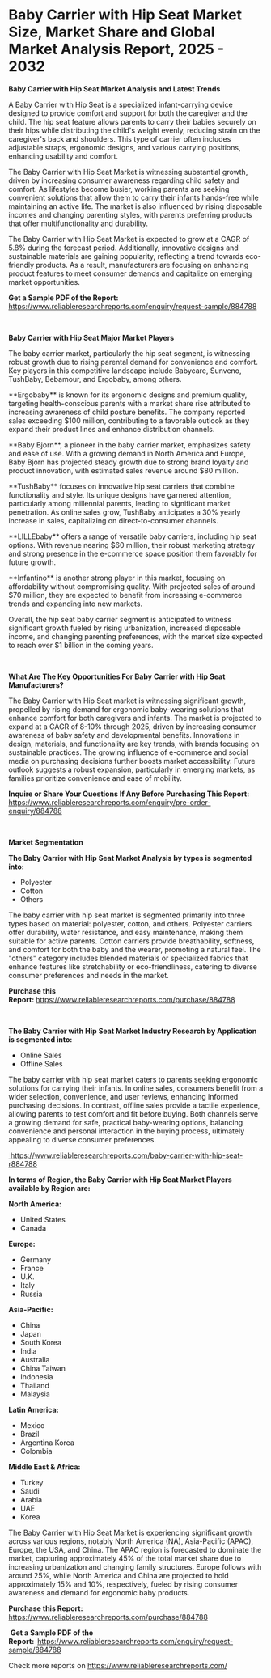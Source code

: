 <p><h1>Baby Carrier with Hip Seat Market Size, Market Share and Global Market Analysis Report, 2025 - 2032</h1></p><p><strong>Baby Carrier with Hip Seat Market Analysis and Latest Trends</strong></p>
<p><p>A Baby Carrier with Hip Seat is a specialized infant-carrying device designed to provide comfort and support for both the caregiver and the child. The hip seat feature allows parents to carry their babies securely on their hips while distributing the child's weight evenly, reducing strain on the caregiver's back and shoulders. This type of carrier often includes adjustable straps, ergonomic designs, and various carrying positions, enhancing usability and comfort.</p><p>The Baby Carrier with Hip Seat Market is witnessing substantial growth, driven by increasing consumer awareness regarding child safety and comfort. As lifestyles become busier, working parents are seeking convenient solutions that allow them to carry their infants hands-free while maintaining an active life. The market is also influenced by rising disposable incomes and changing parenting styles, with parents preferring products that offer multifunctionality and durability.</p><p>The Baby Carrier with Hip Seat Market is expected to grow at a CAGR of 5.8% during the forecast period. Additionally, innovative designs and sustainable materials are gaining popularity, reflecting a trend towards eco-friendly products. As a result, manufacturers are focusing on enhancing product features to meet consumer demands and capitalize on emerging market opportunities.</p></p>
<p><strong>Get a Sample PDF of the Report:&nbsp;</strong> <a href="https://www.reliableresearchreports.com/enquiry/request-sample/884788?utm_campaign=2197&utm_medium=2&utm_source=Github&utm_content=ia&utm_term=09022025&utm_id=baby-carrier-with-hip-seat">https://www.reliableresearchreports.com/enquiry/request-sample/884788</a></p>
<p>&nbsp;</p>
<p><strong>Baby Carrier with Hip Seat Major Market Players</strong></p>
<p><p>The baby carrier market, particularly the hip seat segment, is witnessing robust growth due to rising parental demand for convenience and comfort. Key players in this competitive landscape include Babycare, Sunveno, TushBaby, Bebamour, and Ergobaby, among others.</p><p>**Ergobaby** is known for its ergonomic designs and premium quality, targeting health-conscious parents with a market share rise attributed to increasing awareness of child posture benefits. The company reported sales exceeding $100 million, contributing to a favorable outlook as they expand their product lines and enhance distribution channels.</p><p>**Baby Bjorn**, a pioneer in the baby carrier market, emphasizes safety and ease of use. With a growing demand in North America and Europe, Baby Bjorn has projected steady growth due to strong brand loyalty and product innovation, with estimated sales revenue around $80 million.</p><p>**TushBaby** focuses on innovative hip seat carriers that combine functionality and style. Its unique designs have garnered attention, particularly among millennial parents, leading to significant market penetration. As online sales grow, TushBaby anticipates a 30% yearly increase in sales, capitalizing on direct-to-consumer channels.</p><p>**LILLEbaby** offers a range of versatile baby carriers, including hip seat options. With revenue nearing $60 million, their robust marketing strategy and strong presence in the e-commerce space position them favorably for future growth.</p><p>**Infantino** is another strong player in this market, focusing on affordability without compromising quality. With projected sales of around $70 million, they are expected to benefit from increasing e-commerce trends and expanding into new markets.</p><p>Overall, the hip seat baby carrier segment is anticipated to witness significant growth fueled by rising urbanization, increased disposable income, and changing parenting preferences, with the market size expected to reach over $1 billion in the coming years.</p></p>
<p>&nbsp;</p>
<p><strong>What Are The Key Opportunities For Baby Carrier with Hip Seat Manufacturers?</strong></p>
<p><p>The Baby Carrier with Hip Seat market is witnessing significant growth, propelled by rising demand for ergonomic baby-wearing solutions that enhance comfort for both caregivers and infants. The market is projected to expand at a CAGR of 8-10% through 2025, driven by increasing consumer awareness of baby safety and developmental benefits. Innovations in design, materials, and functionality are key trends, with brands focusing on sustainable practices. The growing influence of e-commerce and social media on purchasing decisions further boosts market accessibility. Future outlook suggests a robust expansion, particularly in emerging markets, as families prioritize convenience and ease of mobility.</p></p>
<p><strong>Inquire or Share Your Questions If Any Before Purchasing This Report:</strong> <a href="https://www.reliableresearchreports.com/enquiry/pre-order-enquiry/884788?utm_campaign=2197&utm_medium=2&utm_source=Github&utm_content=ia&utm_term=09022025&utm_id=baby-carrier-with-hip-seat">https://www.reliableresearchreports.com/enquiry/pre-order-enquiry/884788</a></p>
<p>&nbsp;</p>
<p><strong>Market Segmentation</strong></p>
<p><strong>The Baby Carrier with Hip Seat Market Analysis by types is segmented into:</strong></p>
<p><ul><li>Polyester</li><li>Cotton</li><li>Others</li></ul></p>
<p><p>The baby carrier with hip seat market is segmented primarily into three types based on material: polyester, cotton, and others. Polyester carriers offer durability, water resistance, and easy maintenance, making them suitable for active parents. Cotton carriers provide breathability, softness, and comfort for both the baby and the wearer, promoting a natural feel. The "others" category includes blended materials or specialized fabrics that enhance features like stretchability or eco-friendliness, catering to diverse consumer preferences and needs in the market.</p></p>
<p><strong>Purchase this Report:&nbsp;</strong><a href="https://www.reliableresearchreports.com/purchase/884788?utm_campaign=2197&utm_medium=2&utm_source=Github&utm_content=ia&utm_term=09022025&utm_id=baby-carrier-with-hip-seat">https://www.reliableresearchreports.com/purchase/884788</a></p>
<p>&nbsp;</p>
<p><strong>The Baby Carrier with Hip Seat Market Industry Research by Application is segmented into:</strong></p>
<p><ul><li>Online Sales</li><li>Offline Sales</li></ul></p>
<p><p>The baby carrier with hip seat market caters to parents seeking ergonomic solutions for carrying their infants. In online sales, consumers benefit from a wider selection, convenience, and user reviews, enhancing informed purchasing decisions. In contrast, offline sales provide a tactile experience, allowing parents to test comfort and fit before buying. Both channels serve a growing demand for safe, practical baby-wearing options, balancing convenience and personal interaction in the buying process, ultimately appealing to diverse consumer preferences.</p></p>
<p><a href="https://www.reliableresearchreports.com/baby-carrier-with-hip-seat-r884788?utm_campaign=2197&utm_medium=2&utm_source=Github&utm_content=ia&utm_term=09022025&utm_id=baby-carrier-with-hip-seat">&nbsp;https://www.reliableresearchreports.com/baby-carrier-with-hip-seat-r884788</a></p>
<p><strong>In terms of Region, the Baby Carrier with Hip Seat Market Players available by Region are:</strong></p>
<p>
    <p> <strong> North America: </strong>
        <ul>
            <li>United States</li>
            <li>Canada</li>
        </ul>
        </p> 
    <p> <strong> Europe: </strong>
        <ul>
            <li>Germany</li>
            <li>France</li>
            <li>U.K.</li>
            <li>Italy</li>
            <li>Russia</li>
        </ul>
        </p> 
    <p> <strong> Asia-Pacific: </strong>
        <ul>
            <li>China</li>
            <li>Japan</li>
            <li>South Korea</li>
            <li>India</li>
            <li>Australia</li>
            <li>China Taiwan</li>
            <li>Indonesia</li>
            <li>Thailand</li>
            <li>Malaysia</li>
        </ul>
        </p> 
    <p> <strong> Latin America: </strong>
        <ul>
            <li>Mexico</li>
            <li>Brazil</li>
            <li>Argentina Korea</li>
            <li>Colombia</li>
        </ul>
        </p> 
    <p> <strong> Middle East & Africa: </strong>
        <ul>
            <li>Turkey</li>
            <li>Saudi</li>
            <li>Arabia</li>
            <li>UAE</li>
            <li>Korea</li>
        </ul>
    </p>
    </p>
<p><p>The Baby Carrier with Hip Seat Market is experiencing significant growth across various regions, notably North America (NA), Asia-Pacific (APAC), Europe, the USA, and China. The APAC region is forecasted to dominate the market, capturing approximately 45% of the total market share due to increasing urbanization and changing family structures. Europe follows with around 25%, while North America and China are projected to hold approximately 15% and 10%, respectively, fueled by rising consumer awareness and demand for ergonomic baby products.</p></p>
<p><strong>Purchase this Report: </strong><a href="https://www.reliableresearchreports.com/purchase/884788?utm_campaign=2197&utm_medium=2&utm_source=Github&utm_content=ia&utm_term=09022025&utm_id=baby-carrier-with-hip-seat">https://www.reliableresearchreports.com/purchase/884788</a></p>
<p>&nbsp;<strong>Get a Sample PDF of the Report:&nbsp;&nbsp;</strong><a href="https://www.reliableresearchreports.com/enquiry/request-sample/884788?utm_campaign=2197&utm_medium=2&utm_source=Github&utm_content=ia&utm_term=09022025&utm_id=baby-carrier-with-hip-seat">https://www.reliableresearchreports.com/enquiry/request-sample/884788</a></p>
<p><strong></strong></p>
<p>Check more reports on <a href="https://www.reliableresearchreports.com/?utm_campaign=2197&utm_medium=2&utm_source=Github&utm_content=ia&utm_term=09022025&utm_id=baby-carrier-with-hip-seat">https://www.reliableresearchreports.com/</a></p>